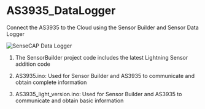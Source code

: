 # AS3935_DataLogger
 Connect the AS3935 to the Cloud using the Sensor Builder and Sensor Data Logger

 ![SenseCAP Data Logger](https://files.seeedstudio.com/wiki/SenseCAP_S2110_builder/SenseCAP-S2110-Sensor-Builder-106.jpg)

1. The SensorBuilder project code includes the latest Lightning Sensor addition code

2. AS3935.ino: Used for Sensor Builder and AS3935 to communicate and obtain complete information

3. AS3935_light_version.ino: Used for Sensor Builder and AS3935 to communicate and obtain basic information


